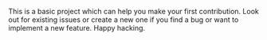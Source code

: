This is a basic project which can help you make your first contribution.
Look out for existing issues or create a new one if you find a bug or want to implement a new feature.
Happy hacking.
